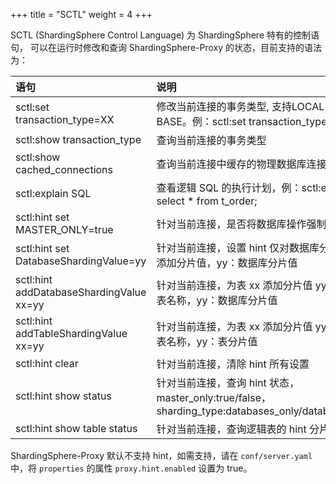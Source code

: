 +++
title = "SCTL"
weight = 4
+++

SCTL (ShardingSphere Control Language) 为 ShardingSphere 特有的控制语句，
可以在运行时修改和查询 ShardingSphere-Proxy 的状态，目前支持的语法为：

| 语句                                     | 说明                                                                                            |
|:----------------------------------------|:------------------------------------------------------------------------------------------------|
|sctl:set transaction_type=XX             | 修改当前连接的事务类型, 支持LOCAL，XA，BASE。例：sctl:set transaction_type=XA                        |
|sctl:show transaction_type               | 查询当前连接的事务类型                                                                             |
|sctl:show cached_connections             | 查询当前连接中缓存的物理数据库连接个数                                                               |
|sctl:explain SQL                         | 查看逻辑 SQL 的执行计划，例：sctl:explain select * from t_order;                                   |
|sctl:hint set MASTER_ONLY=true           | 针对当前连接，是否将数据库操作强制路由到主库                                                          |
|sctl:hint set DatabaseShardingValue=yy   | 针对当前连接，设置 hint 仅对数据库分片有效，并添加分片值，yy：数据库分片值                               |
|sctl:hint addDatabaseShardingValue xx=yy | 针对当前连接，为表 xx 添加分片值 yy，xx：逻辑表名称，yy：数据库分片值                                   |
|sctl:hint addTableShardingValue xx=yy    | 针对当前连接，为表 xx 添加分片值 yy，xx：逻辑表名称，yy：表分片值                                       |
|sctl:hint clear                          | 针对当前连接，清除 hint 所有设置                                                                    |
|sctl:hint show status                    | 针对当前连接，查询 hint 状态，master_only:true/false，sharding_type:databases_only/databases_tables |
|sctl:hint show table status              | 针对当前连接，查询逻辑表的 hint 分片值                                                               |

ShardingSphere-Proxy 默认不支持 hint，如需支持，请在 `conf/server.yaml` 中，将 `properties` 的属性 `proxy.hint.enabled` 设置为 true。
